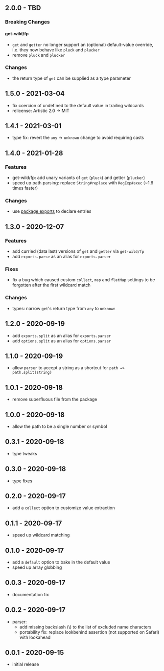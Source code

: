 ## 2.0.0 - TBD

### Breaking Changes

#### get-wild/fp

- `get` and `getter` no longer support an (optional) default-value override,
  i.e. they now behave like `pluck` and `plucker`
- remove `pluck` and `plucker`

### Changes

- the return type of `get` can be supplied as a type parameter

## 1.5.0 - 2021-03-04

- fix coercion of undefined to the default value in trailing wildcards
- relicense: Artistic 2.0 -> MIT

## 1.4.1 - 2021-03-01

- type fix: revert the `any` -> `unknown` change to avoid requiring casts

## 1.4.0 - 2021-01-28

### Features

- get-wild/fp: add unary variants of `get` (`pluck`) and getter (`plucker`)
- speed up path parsing: replace `String#replace` with `RegExp#exec` (~1.6
  times faster)

### Changes

- use [package.exports](https://nodejs.org/api/packages.html#packages_package_entry_points)
  to declare entries

## 1.3.0 - 2020-12-07

### Features

- add curried (data last) versions of `get` and `getter` via `get-wild/fp`
- add `exports.parse` as an alias for `exports.parser`

### Fixes

- fix a bug which caused custom `collect`, `map` and `flatMap` settings to be
  forgotten after the first wildcard match

### Changes

- types: narrow `get`'s return type from `any` to `unknown`

## 1.2.0 - 2020-09-19

- add `exports.split` as an alias for `exports.parser`
- add `options.split` as an alias for `options.parser`

## 1.1.0 - 2020-09-19

- allow `parser` to accept a string as a shortcut for `path => path.split(string)`

## 1.0.1 - 2020-09-18

- remove superfluous file from the package

## 1.0.0 - 2020-09-18

- allow the path to be a single number or symbol

## 0.3.1 - 2020-09-18

- type tweaks

## 0.3.0 - 2020-09-18

- type fixes

## 0.2.0 - 2020-09-17

- add a `collect` option to customize value extraction

## 0.1.1 - 2020-09-17

- speed up wildcard matching

## 0.1.0 - 2020-09-17

- add a `default` option to bake in the default value
- speed up array globbing

## 0.0.3 - 2020-09-17

- documentation fix

## 0.0.2 - 2020-09-17

- parser:
    - add missing backslash (\\) to the list of excluded name characters
    - portability fix: replace lookbehind assertion (not supported on Safari)
      with lookahead

## 0.0.1 - 2020-09-15

- initial release
